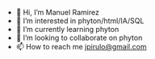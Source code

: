 - 👋 Hi, I’m Manuel Ramirez
- 👀 I’m interested in phyton/html/IA/SQL
- 🌱 I’m currently learning phyton
- 💞️ I’m looking to collaborate on phyton
- 📫 How to reach me jpirulo@gmail.com

<!---
jpirulo/jpirulo is a ✨ special ✨ repository because its `README.md` (this file) appears on your GitHub profile.
You can click the Preview link to take a look at your changes.
--->
